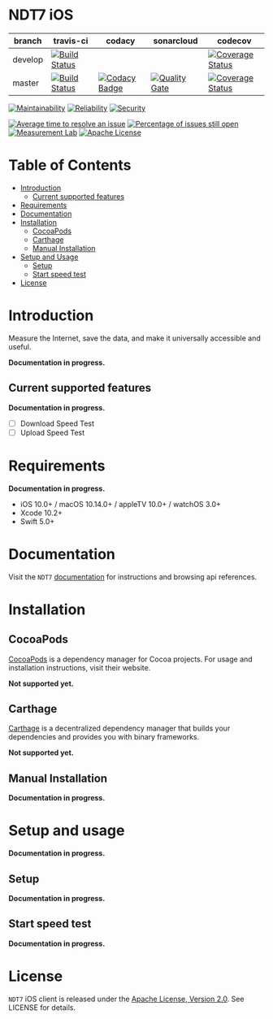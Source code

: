 # NDT7 iOS

| branch | travis-ci | codacy | sonarcloud | codecov |
|--------|-----------|--------|------------|---------|
| develop | [![Build Status](https://travis-ci.org/m-lab/ndt7-client-ios.svg?branch=develop)](https://travis-ci.org/m-lab/ndt7-client-ios) | | | [![Coverage Status](https://codecov.io/gh/m-lab/ndt7-client-ios/branch/develop/graphs/badge.svg)](https://codecov.io/gh/m-lab/ndt7-client-ios/branch/develop) |
| master | [![Build Status](https://travis-ci.org/m-lab/ndt7-client-ios.svg?branch=master)](https://travis-ci.org/m-lab/ndt7-client-ios) | [![Codacy Badge](https://api.codacy.com/project/badge/Grade/979506f489c944348dc7d6c51586eb08)](https://www.codacy.com/app/miguelangelnet/ndt7-client-ios?utm_source=github.com&amp;utm_medium=referral&amp;utm_content=m-lab/ndt7-client-ios&amp;utm_campaign=Badge_Grade) | [![Quality Gate](https://sonarcloud.io/api/project_badges/measure?project=m-lab_ndt7-client-ios&metric=alert_status)](https://sonarcloud.io/dashboard/index/m-lab_ndt7-client-ios) | [![Coverage Status](https://codecov.io/gh/m-lab/ndt7-client-ios/branch/master/graphs/badge.svg)](https://codecov.io/gh/m-lab/ndt7-client-ios/branch/master) |

[![Maintainability](https://sonarcloud.io/api/project_badges/measure?project=m-lab_ndt7-client-ios&metric=sqale_rating)](https://sonarcloud.io/component_measures?id=m-lab_ndt7-client-ios&metric=Maintainability)
[![Reliability](https://sonarcloud.io/api/project_badges/measure?project=m-lab_ndt7-client-ios&metric=reliability_rating)](https://sonarcloud.io/component_measures?id=m-lab_ndt7-client-ios&metric=Reliability)
[![Security](https://sonarcloud.io/api/project_badges/measure?project=m-lab_ndt7-client-ios&metric=security_rating)](https://sonarcloud.io/component_measures?id=m-lab_ndt7-client-ios&metric=Security)

[![Average time to resolve an issue](http://isitmaintained.com/badge/resolution/m-lab/ndt7-client-ios.svg)](http://isitmaintained.com/project/m-lab/ndt7-client-ios "Average time to resolve an issue")
[![Percentage of issues still open](http://isitmaintained.com/badge/open/m-lab/ndt7-client-ios.svg)](http://isitmaintained.com/project/m-lab/ndt7-client-ios "Percentage of issues still open")
[![Measurement Lab](https://img.shields.io/badge/Measurement%20Lab-purple.svg)](https://www.measurementlab.net/)
[![Apache License](https://img.shields.io/github/license/m-lab/ndt7-client-ios.svg)](http://www.apache.org/licenses/LICENSE-2.0)

# Table of Contents

<!-- MarkdownTOC -->

- [Introduction](#introduction)
    - [Current supported features](#current-supported-features)
- [Requirements](#requirements)
- [Documentation](#documentation)
- [Installation](#installation)
    - [CocoaPods](#cocoapods)
    - [Carthage](#carthage)
    - [Manual Installation](#manual-installation)
- [Setup and Usage](#setup-and-usage)
    - [Setup](#setup)
    - [Start speed test](#start-speed-test)
- [License](#license)

<!-- /MarkdownTOC -->

<a name="introduction"></a>
# Introduction

Measure the Internet, save the data, and make it universally accessible and useful.

**Documentation in progress.**

<a name="current-supported-features"></a>
## Current supported features

**Documentation in progress.**

- [ ] Download Speed Test
- [ ] Upload Speed Test

<a name="requirements"></a>
# Requirements

**Documentation in progress.**

- iOS 10.0+ / macOS 10.14.0+ / appleTV 10.0+ / watchOS 3.0+
- Xcode 10.2+
- Swift 5.0+

<a name="documentation"></a>
# Documentation

Visit the `NDT7` [documentation](http://htmlpreview.github.io/?https://github.com/m-lab/ndt7-client-ios/blob/master/docs/index.html) for instructions and browsing api references.

<a name="installation"></a>
# Installation

<a name="cocoapods"></a>
## CocoaPods

[CocoaPods](https://cocoapods.org) is a dependency manager for Cocoa projects. For usage and installation instructions, visit their website.

**Not supported yet.**

<a name="carthage"></a>
## Carthage

[Carthage](https://github.com/Carthage/Carthage) is a decentralized dependency manager that builds your dependencies and provides you with binary frameworks.

**Not supported yet.**

<a name="manual-installation"></a>
## Manual Installation

**Documentation in progress.**

<a name="setup-and-usage"></a>
# Setup and usage

**Documentation in progress.**

<a name="setup"></a>
## Setup

**Documentation in progress.**

<a name="start-speed-test"></a>
## Start speed test

**Documentation in progress.**

# License

`NDT7` iOS client is released under the [Apache License, Version 2.0](http://www.apache.org/licenses/LICENSE-2.0). See LICENSE for details.
